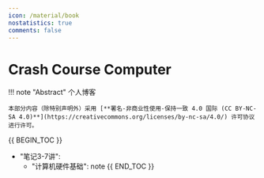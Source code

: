 ```yaml
---
icon: /material/book
nostatistics: true
comments: false
---
```

# Crash Course Computer

!!! note "Abstract"
    个人博客

    本部分内容（除特别声明外）采用 [**署名-非商业性使用-保持一致 4.0 国际 (CC BY-NC-SA 4.0)**](https://creativecommons.org/licenses/by-nc-sa/4.0/) 许可协议进行许可。


{{ BEGIN_TOC }}
- "笔记3-7讲":
    - "计算机硬件基础": note
{{ END_TOC }}

